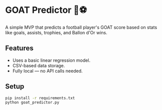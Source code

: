 # GOAT Predictor 🐐⚽

A simple MVP that predicts a football player's GOAT score based on stats like goals, assists, trophies, and Ballon d'Or wins.

## Features
- Uses a basic linear regression model.
- CSV-based data storage.
- Fully local — no API calls needed.

## Setup
```bash
pip install -r requirements.txt
python goat_predictor.py
